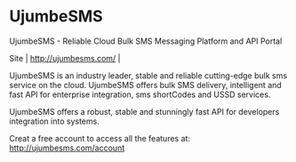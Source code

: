 # UjumbeSMS
UjumbeSMS - Reliable Cloud Bulk SMS Messaging Platform and API Portal


Site | http://ujumbesms.com/ |

UjumbeSMS is an industry leader, stable and reliable cutting-edge bulk sms service on the cloud. UjumbeSMS offers bulk SMS delivery, intelligent and fast API for enterprise integration, sms shortCodes and USSD services. 

UjumbeSMS offers a robust, stable and stunningly fast API for developers integration into systems. 

Creat a free account to access all the features at: http://ujumbesms.com/account


